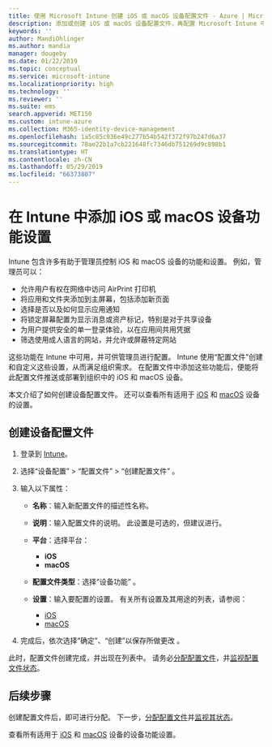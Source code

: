 ```yaml
---
title: 使用 Microsoft Intune 创建 iOS 或 macOS 设备配置文件 - Azure | Microsoft Docs
description: 添加或创建 iOS 或 macOS 设备配置文件，再配置 Microsoft Intune 中用于为设备配置 AirPrint、主屏幕布局、应用通知、共享设备、单一登录和 Web 内容筛选器的设置。
keywords: ''
author: MandiOhlinger
ms.author: mandia
manager: dougeby
ms.date: 01/22/2019
ms.topic: conceptual
ms.service: microsoft-intune
ms.localizationpriority: high
ms.technology: ''
ms.reviewer: ''
ms.suite: ems
search.appverid: MET150
ms.custom: intune-azure
ms.collection: M365-identity-device-management
ms.openlocfilehash: 1a5c85c936e49c277b54b542f372f97b247d6a37
ms.sourcegitcommit: 78ae22b1a7cb221648fc7346db751269d9c898b1
ms.translationtype: HT
ms.contentlocale: zh-CN
ms.lasthandoff: 05/29/2019
ms.locfileid: "66373807"
---
```

# <a name="add-ios-or-macos-device-feature-settings-in-intune"></a>在 Intune 中添加 iOS 或 macOS 设备功能设置

Intune 包含许多有助于管理员控制 iOS 和 macOS 设备的功能和设置。 例如，管理员可以：

- 允许用户有权在网络中访问 AirPrint 打印机
- 将应用和文件夹添加到主屏幕，包括添加新页面
- 选择是否以及如何显示应用通知
- 将锁定屏幕配置为显示消息或资产标记，特别是对于共享设备
- 为用户提供安全的单一登录体验，以在应用间共用凭据
- 筛选使用成人语言的网站，并允许或屏蔽特定网站

这些功能在 Intune 中可用，并可供管理员进行配置。 Intune 使用“配置文件”创建和自定义这些设置，从而满足组织需求。 在配置文件中添加这些功能后，便能将此配置文件推送或部署到组织中的 iOS 和 macOS 设备。

本文介绍了如何创建设备配置文件。 还可以查看所有适用于 [iOS](ios-device-features-settings.md) 和 [macOS](macos-device-features-settings.md) 设备的设置。

## <a name="create-a-device-profile"></a>创建设备配置文件

1. 登录到 [Intune](https://go.microsoft.com/fwlink/?linkid=2090973)。
2. 选择“设备配置” > “配置文件” > “创建配置文件”    。
3. 输入以下属性：

    - **名称**：输入新配置文件的描述性名称。
    - **说明**：输入配置文件的说明。 此设置是可选的，但建议进行。
    - **平台**：选择平台：
        - **iOS**
        - **macOS**
    - **配置文件类型**：选择“设备功能”  。
    - **设置**：输入要配置的设置。 有关所有设置及其用途的列表，请参阅：

        - [iOS](ios-device-features-settings.md)
        - [macOS](macos-device-features-settings.md)

4. 完成后，依次选择“确定”、“创建”以保存所做更改   。

此时，配置文件创建完成，并出现在列表中。 请务必[分配配置文件](device-profile-assign.md)，并[监视配置文件状态](device-profile-monitor.md)。

## <a name="next-steps"></a>后续步骤

创建配置文件后，即可进行分配。 下一步，[分配配置文件](device-profile-assign.md)并[监视其状态](device-profile-monitor.md)。

查看所有适用于 [iOS](ios-device-features-settings.md) 和 [macOS](macos-device-features-settings.md) 设备的设备功能设置。
